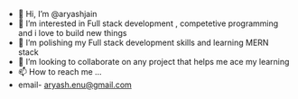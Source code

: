 - 👋 Hi, I’m @aryashjain
- 👀 I’m interested in Full stack development , competetive programming and i love to build new things
- 🌱 I’m polishing my Full stack development skills and learning MERN stack
- 💞️ I’m looking to collaborate on any project that helps me ace my learning
- 📫 How to reach me ...
- email- aryash.enu@gmail.com

<!---
aryashjain/aryashjain is a ✨ special ✨ repository because its `README.md` (this file) appears on your GitHub profile.
You can click the Preview link to take a look at your changes.
--->
